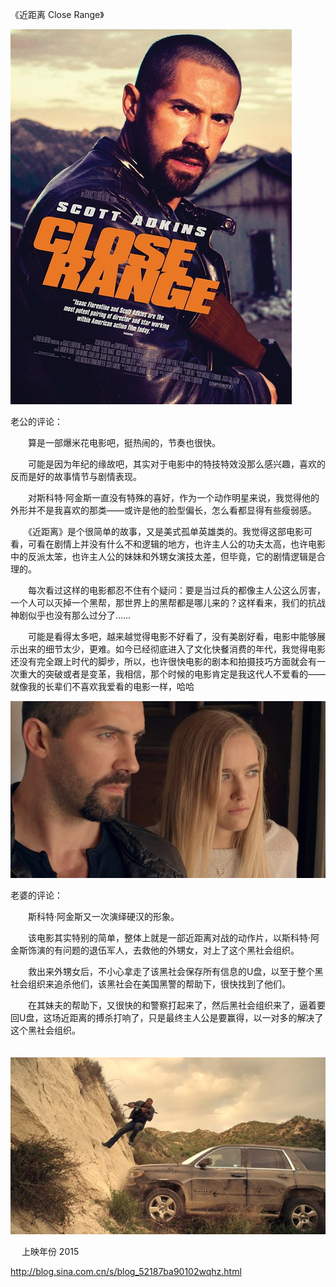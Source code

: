 《近距离 Close Range》

			
![](./img/001vda4xzy74gRThxiw48&690.jpg)



老公的评论：

　　算是一部爆米花电影吧，挺热闹的，节奏也很快。

　　可能是因为年纪的缘故吧，其实对于电影中的特技特效没那么感兴趣，喜欢的反而是好的故事情节与剧情表现。

　　对斯科特·阿金斯一直没有特殊的喜好，作为一个动作明星来说，我觉得他的外形并不是我喜欢的那类——或许是他的脸型偏长，怎么看都显得有些瘦弱感。


　　《近距离》是个很简单的故事，又是美式孤单英雄类的。我觉得这部电影可看，可看在剧情上并没有什么不和逻辑的地方，也许主人公的功夫太高，也许电影中的反派太笨，也许主人公的妹妹和外甥女演技太差，但毕竟，它的剧情逻辑是合理的。


　　每次看过这样的电影都忍不住有个疑问：要是当过兵的都像主人公这么厉害，一个人可以灭掉一个黑帮，那世界上的黑帮都是哪儿来的？这样看来，我们的抗战神剧似乎也没有那么过分了……


　　可能是看得太多吧，越来越觉得电影不好看了，没有美剧好看，电影中能够展示出来的细节太少，更难。如今已经彻底进入了文化快餐消费的年代，我觉得电影还没有完全跟上时代的脚步，所以，也许很快电影的剧本和拍摄技巧方面就会有一次重大的突破或者是变革，我相信，那个时候的电影肯定是我这代人不爱看的——就像我的长辈们不喜欢我爱看的电影一样，哈哈


![](./img/001vda4xzy74gRVjpdC08&690.jpg)


老婆的评论：

　　斯科特·阿金斯又一次演绎硬汉的形象。

　　该电影其实特别的简单，整体上就是一部近距离对战的动作片，以斯科特·阿金斯饰演的有问题的退伍军人，去救他的外甥女，对上了这个黑社会组织。


　　救出来外甥女后，不小心拿走了该黑社会保存所有信息的U盘，以至于整个黑社会组织来追杀他们，该黑社会在美国黑警的帮助下，很快找到了他们。


　　在其妹夫的帮助下，又很快的和警察打起来了，然后黑社会组织来了，逼着要回U盘，这场近距离的搏杀打响了，只是最终主人公是要赢得，以一对多的解决了这个黑社会组织。

　
![](./img/001vda4xzy74gRWFGqxcd&690.jpg)

　
上映年份 2015							
		
http://blog.sina.com.cn/s/blog_52187ba90102wqhz.html
